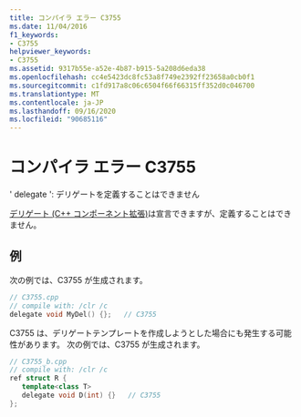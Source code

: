 ```yaml
---
title: コンパイラ エラー C3755
ms.date: 11/04/2016
f1_keywords:
- C3755
helpviewer_keywords:
- C3755
ms.assetid: 9317b55e-a52e-4b87-b915-5a208d6eda38
ms.openlocfilehash: cc4e5423dc8fc53a8f749e2392ff23658a0cb0f1
ms.sourcegitcommit: c1fd917a8c06c6504f66f66315ff352d0c046700
ms.translationtype: MT
ms.contentlocale: ja-JP
ms.lasthandoff: 09/16/2020
ms.locfileid: "90685116"
---
```

# <a name="compiler-error-c3755"></a>コンパイラ エラー C3755

' delegate ': デリゲートを定義することはできません

[デリゲート (C++ コンポーネント拡張)](../../extensions/delegate-cpp-component-extensions.md)は宣言できますが、定義することはできません。

## <a name="examples"></a>例

次の例では、C3755 が生成されます。

```cpp
// C3755.cpp
// compile with: /clr /c
delegate void MyDel() {};   // C3755
```

C3755 は、デリゲートテンプレートを作成しようとした場合にも発生する可能性があります。 次の例では、C3755 が生成されます。

```cpp
// C3755_b.cpp
// compile with: /clr /c
ref struct R {
   template<class T>
   delegate void D(int) {}   // C3755
};
```
